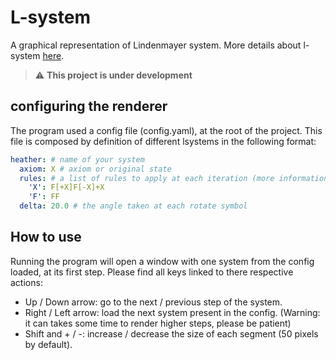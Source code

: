 # L-system

A graphical representation of Lindenmayer system. More details about l-system [here](http://algorithmicbotany.org/papers/abop/abop.pdf).

> :warning: **This project is under development**

## configuring the renderer

The program used a config file (config.yaml), at the root of the project. This file is composed by definition of different lsystems in the following format:

```yml
heather: # name of your system
  axiom: X # axiom or original state
  rules: # a list of rules to apply at each iteration (more information about the used grammar [here](https://en.wikipedia.org/wiki/L-system#Example_4:_Koch_curve))
    'X': F[+X]F[-X]+X
    'F': FF
  delta: 20.0 # the angle taken at each rotate symbol
```

## How to use

Running the program will open a window with one system from the config loaded, at its first step.
Please find all keys linked to there respective actions:

- Up / Down arrow: go to the next / previous step of the system.
- Right / Left arrow: load the next system present in the config. (Warning: it can takes some time to render higher steps, please be patient)
- Shift and + / -: increase / decrease the size of each segment (50 pixels by default).
